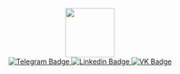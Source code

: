 <div id="header" align="center">
  <img src="https://media.giphy.com/media/EyqAY5E3IcwAD3lB3y/giphy.gif" width="100"/>
</div>
<div id="badges" align="center">
  <a href="https://t.me/Firyuza_Rifkatovna">
  <img src="https://img.shields.io/badge/Telegram-blue?logo=telegram&logoColor=white&style=for-the-badge" alt="Telegram Badge"/>
  </a>
  <a href="https://www.linkedin.com/in/firyuza-lapteva-66528a279/">
  <img src="https://img.shields.io/badge/linkedin-blue?logo=linkedin&logoColor=white&style=for-the-badge" alt="Linkedin Badge"/>
  </a>
  <a href="https://vk.com/firuzen_sweet">
  <img src="https://img.shields.io/badge/VK-blue?style=for-the-badge&logo=VK&logoColor=white" alt="VK Badge"/>
  </a>
</div>

